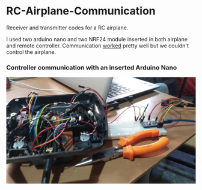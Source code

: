 # RC-Airplane-Communication

Receiver and transmitter codes for a RC airplane.

I used two arduino nano and two NRF24 module inserted in both airplane and remote controller. Communication [worked](https://youtu.be/BTtzqg-JXrY) pretty well but we couldn't control the airplane.

### Controller communication with an inserted Arduino Nano

![Controller](Controller.jpeg)
